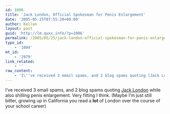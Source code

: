 ```yaml
---
id: 1086
title: 'Jack London, Official Spokesman for Penis Enlargement'
date: '2005-05-25T07:55:20+00:00'
author: Kellan
layout: post
guid: 'http://lm.quxx.info/?p=1086'
permalink: /2005/05/25/jack-london-official-spokesman-for-penis-enlargement/
typo_id:
    - '1084'
mt_id:
    - '2979'
link_related:
    - ''
raw_content:
    - 'I\''ve received 3 email spams, and 2 blog spams quoting [Jack London](http://en.wikipedia.org/wiki/Jack_London) while also shilling penis enlargement.  Very fitting I think. (Maybe I\''m just still bitter, growing up in California you read a **lot** of London over the course of your school career)'
---
```


I’ve received 3 email spams, and 2 blog spams quoting [Jack London](http://en.wikipedia.org/wiki/Jack\_London) while also shilling penis enlargement. Very fitting I think. (Maybe I’m just still bitter, growing up in California you read a **lot** of London over the course of your school career)